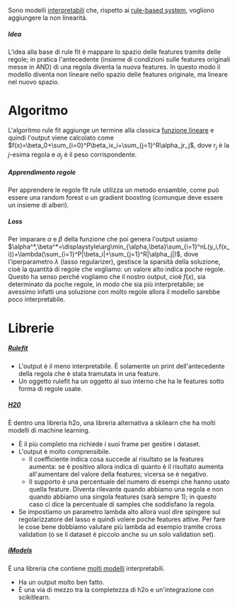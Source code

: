 Sono modelli [interpretabili](regio/Interpretability/Interpretability.md) che, rispetto ai [rule-based system](regio/Interpretability/Rule-based%20system.md), vogliono aggiungere la non linearità.
##### Idea
L'idea alla base di rule fit è mappare lo spazio delle features tramite delle regole; in pratica l'antecedente (insieme di condizioni sulle features originali messe in AND) di una regola diventa la nuova features. In questo modo il modello diventa non lineare nello spazio delle features originale, ma lineare nel nuovo spazio.
# Algoritmo
L'algoritmo rule fit aggiunge un termine alla classica [funzione lineare](regio/Interpretability/Interpretability.md#Modelli%20lineari) e quindi l'output viene calcolato come $f(x)=\beta_0+\sum_{i=0}^P\beta_ix_i+\sum_{j=1}^R\alpha_jr_j$, dove $r_j$ è la $j$-esima regola e $\alpha_j$ è il peso corrispondente.
##### Apprendimento regole
Per apprendere le regole fit rule utilizza un metodo ensamble, come può essere una random forest o un gradient boosting (comunque deve essere un insieme di alberi).
##### Loss
Per imparare $\alpha$ e $\beta$ della funzione che poi genera l'output usiamo
$\alpha^*,\beta^*=\displaystyle\arg\min_{\alpha,\beta}\sum_{i=1}^nL(y_i,f(x_i))+\lambda(\sum_{i=1}^P|\beta_i|+\sum_{j=1}^R|\alpha_j|)$, dove l'iperparametro $\lambda$ (lasso regularizer), gestisce la sparsità della soluzione, cioè la quantità di regole che vogliamo: un valore alto indica poche regole.
Questo ha senso perché vogliamo che il nostro output, cioè $f(x)$, sia determinato da poche regole, in modo che sia più interpretabile; se avessimo infatti una soluzione con molto regole allora il modello sarebbe poco interpretabile.
# Librerie
##### [Rulefit](https://github.com/christophM/rulefit)
- L'output è il meno interpretabile. È solamente un print dell'antecedente della regola che è stata tramutata in una feature.
- Un oggetto rulefit ha un oggetto al suo interno che ha le features sotto forma di regole usate.
##### [H20](https://docs.h2o.ai/h2o/latest-stable/h2o-py/docs/modeling.html#h2orulefitestimator)
È dentro una libreria h2o, una libreria alternativa a skilearn che ha molti modelli di machine learning.
- È il più completo ma richiede i suoi frame per gestire i dataset.
- L'output è molto comprensibile.
	- Il coefficiente indica cosa succede al risultato se la features aumenta: se è positivo allora indica di quanto è il risultato aumenta all'aumentare del valore della features; vicersa se è negativo. 
	- Il supporto è una percentuale del numero di esempi che hanno usato quella feature. Diventa rilevante quando abbiamo una regola e non quando abbiamo una singola features (sarà sempre 1); in questo caso ci dice la percentuale di samples che soddisfano la regola.
- Se impostiamo un parametro lambda alto allora vuol dire spingere sul regolarizzatore del lasso e quindi volere poche features attive. Per fare le cose bene dobbiamo valutare più lambda ad esempio tramite cross validation (o se il dataset è piccolo anche su un solo validation set).
##### [iModels](https://github.com/christophM/rulefit)
È una libreria che contiene [molti modelli](https://github.com/csinva/imodels?tab=readme-ov-file) interpretabili.
- Ha un output molto ben fatto.
- È una via di mezzo tra la completezza di h2o e un'integrazione con scikitlearn. 